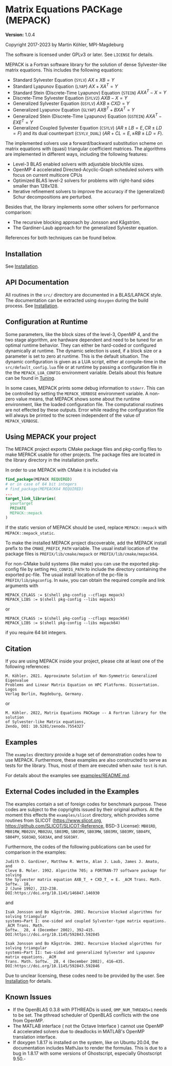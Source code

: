 Matrix Equations PACKage (MEPACK)
=================================

**Version:** 1.0.4

Copyright 2017-2023 by Martin Köhler, MPI-Magdeburg

The software is licensed under GPLv3 or later. See `LICENSE` for details.

MEPACK is a Fortran software library for the solution of dense Sylvester-like
matrix equations. This includes the following equations:

  * Standard Sylvester Equation (`SYLV`) $`AX\pm XB = Y`$
  * Standard Lyapunov Equation (`LYAP`) $`AX + XA^T = Y`$
  * Standard Stein (Discrete-Time Lyapunov) Equation (`STEIN`) $`AXA^T - X = Y`$
  * Discrete-Time Sylvester Equation (`SYLV2`) $`AXB - X = Y`$
  * Generalized Sylvester Equation (`GSYLV`) $`AXB \pm CXD = Y`$
  * Generalized Lyapunov Equation (`GLYAP`) $`AXB^{T} + BXA^T = Y`$
  * Generalized Stein (Discrete-Time Lyapunov) Equation (`GSTEIN`)
    $`AXA^T - EXE^T = Y`$
  * Generalized Coupled Sylvester Equation (`CSYLV`)
    $`(AR \pm LB=E,CR \pm LD = F)`$ and
    its dual counterpart (`CSYLV_DUAL`) $`(AR + CL = E, \pm RB \pm LD =F)`$.

The implemented solvers use a forward/backward substitution scheme on matrix
equations with (quasi) triangular coefficient matrices. The algorithms are
implemented in different ways, including the following features:

 * Level-3 BLAS enabled solvers with adjustable block/tile sizes.
 * OpenMP 4 accelerated Directed-Acyclic-Graph scheduled solvers with focus on
   current multicore CPUs
 * Optimized BLAS level-2 solvers for problems with right-hand sides smaller
   than 128x128.
 * Iterative refinement solvers to improve the accuracy if the (generalized)
   Schur decompositions are perturbed.

Besides that, the library implements some other solvers for performance
comparison:

  * The recursive blocking approach by Jonsson and Kågström,
  * The Gardiner-Laub approach for the generalized Sylvester equation.

  References for both techniques can be found below.


Installation
------------
See [Installation](doc/install.md).

API Documentation
-----------------
All routines in the `src/` directory are documented in a BLAS/LAPACK style. The
documentation can be extracted using `doxygen` during the build process.
See [Installation](doc/install.md).



Configuration at Runtime
------------------------
Some parameters, like the block sizes of the level-3, OpenMP 4, and the two
stage algorithm, are hardware dependent and need to be tuned for an optimal
runtime behavior. They can either be hard-coded or configured dynamically at
runtime. The dynamic selection is used, if a block size or a parameter is set to
zero at runtime. This is the default situation. The dynamic configuration is
given as a LUA script, either at compile-time in the  `src/default_config.lua`
file or at runtime by passing a configuration file in the the
`MEPACK_LUA_CONFIG` environment variable. Details about this feature can be
found in  [Tuning](doc/tuning.md).

In some cases, MEPACK  prints some debug information to `stderr`. This can be
controlled by setting the `MEPACK_VERBOSE` environment variable. A non-zero
value means, that MEPACK shows some about the runtime environment, like the
loaded configuration file. The computational routines are not effected by these
outputs. Error while reading the configuration file will
always be printed to the screen independent of the value of `MEPACK_VERBOSE`.

Using MEPACK your project
-------------------------

The MEPACK project exports CMake package files and pkg-config files to make
MEPACK usable for other projects. The package files are located in the library
directory in the installation prefix.

In order to use MEPACK with CMake it is included via

```cmake
find_package(MEPACK REQUIRED)
# or in case of 64 bit integers
# find_package(MEPEACK64 REQUIRED)
...
target_link_libraries(
  yourtarget
  PRIVATE
  MEPACK::mepack
)
```

If the static version of MEPACK should be used, replace `MEPACK::mepack` with
`MEPACK::mepack_static`.

To make the installed MEPACK project discoverable, add the MEPACK install prefix
to the `CMAKE_PREFIX_PATH` variable. The usual install location of the
package files is `PREFIX/lib/cmake/mepack` or `PREFIX/lib/cmake/mepack64`.

For non-CMake build systems (like make) you can use the exported pkg-config
file by setting `PKG_CONFIG_PATH` to include the directory containing the
exported pc-file. The usual install location of the pc-file is
`PREFIX/lib/pkgconfig`. In `make`, you can obtain the required compile and link
arguments with

```make
MEPACK_CFLAGS := $(shell pkg-config --cflags mepack)
MEPACK_LIBS := $(shell pkg-config --libs mepack)
```

or

```make
MEPACK_CFLAGS := $(shell pkg-config --cflags mepack64)
MEPACK_LIBS := $(shell pkg-config --libs mepack64)
```

if you require 64 bit integers.

Citation
---------
If you are using MEPACK inside your project, please cite at least one of the
following references:
```
M. Köhler. 2021. Approximate Solution of Non-Symmetric Generalized Eigenvalue
Problems and Linear Matrix Equation on HPC Platforms. Dissertation. Logos
Verlag Berlin, Magdeburg, Germany.
```
or
```
M. Köhler. 2022, Matrix Equations PACKage -- A Fortran library for the solution
of Sylvester-like Matrix equations,
Zendo, DOI: 10.5281/zenodo.7554327
```

Examples
--------

The `examples` directory provide a huge set of demonstration codes how to use
MEPACK. Furthermore, these examples are also constructed to serve as tests for
the library. Thus, most of them are executed when `make test` is run.

For details about the examples see [examples/README.md](examples/README.md).

External Codes included in the Examples
---------------------------------------
The examples contain a set of foreign codes for benchmark purpose.
These codes are subject to the copyrights issued by their original authors.
At the moment this effects the `examples/slicot` directory, which provides
some routines from SLICOT (https://www.slicot.org,
https://github.com/SLICOT/SLICOT-Reference, BSD-3 License):
`MB01RD`, `MB01RW`, `MB02UV`, `MB02UU`, `SB03MD`, `SB03MV`, `SB03MW`, `SB03MX`,
`SB03MY`, `SB04PX`, `SB04PY`, `SG03AD`, `SG03AX`, and `SG03AY`.

Furthermore, the codes of the following publications can be used for comparison
in the examples:
```
Judith D. Gardiner, Matthew R. Wette, Alan J. Laub, James J. Amato, and
Cleve B. Moler. 1992. Algorithm 705; a FORTRAN-77 software package for solving
the Sylvester matrix equation AXB_T_ + CXD_T_ = E. _ACM Trans. Math. Softw._ 18,
2 (June 1992), 232–238.
DOI:https://doi.org/10.1145/146847.146930
```
and
```
Isak Jonsson and Bo Kågström. 2002. Recursive blocked algorithms for solving triangular
systems—Part I: one-sided and coupled Sylvester-type matrix equations. _ACM Trans. Math.
Softw._ 28, 4 (December 2002), 392–415.
DOI:https://doi.org/10.1145/592843.592845

Isak Jonsson and Bo Kågström. 2002. Recursive blocked algorithms for solving triangular
systems—Part II: two-sided and generalized Sylvester and Lyapunov matrix equations. _ACM
Trans. Math. Softw._ 28, 4 (December 2002), 416–435.
DOI:https://doi.org/10.1145/592843.592846
```

Due to unclear licensing, these codes need to be provided by the user.
See [Installation](doc/install.md) for details.



Known Issues
------------
  * If the OpenBLAS 0.3.8 with PTHREADs is used, `OMP_NUM_THREADS=1` needs to be
    set. The pthread scheduler of OpenBLAS conflicts with the one from OpenMP.
  * The MATLAB interface ( not the Octave Interface ) cannot use OpenMP 4
    accelerated solvers due to deadlocks in MATLAB's OpenMP translation
    interface.
  * If doxygen 1.8.17 is installed on the system, like on Ubuntu 20.04, the
    documentation includes MathJax to render the formulas. This is due to a bug
    in 1.8.17 with some versions of Ghostscript, especially Ghostscript 9.50.-

